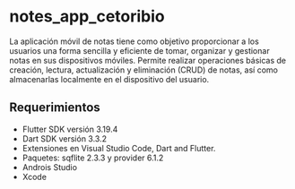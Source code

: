 # notes_app_cetoribio

La aplicación móvil de notas tiene como objetivo proporcionar a los usuarios una forma sencilla y eficiente de tomar, organizar y gestionar notas en sus dispositivos móviles. Permite realizar operaciones básicas de creación, lectura, actualización y eliminación (CRUD) de notas, así como almacenarlas localmente en el dispositivo del usuario.

## Requerimientos

- Flutter SDK versión 3.19.4
- Dart SDK versión 3.3.2
- Extensiones en Visual Studio Code, Dart and Flutter.
- Paquetes: sqflite 2.3.3 y provider 6.1.2
- Androis Studio
- Xcode

## 